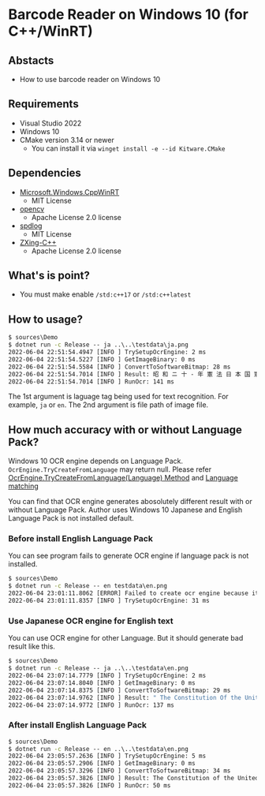 # Barcode Reader on Windows 10 (for C++/WinRT)

## Abstacts

* How to use barcode reader on Windows 10

## Requirements

* Visual Studio 2022
* Windows 10
* CMake version 3.14 or newer
  * You can install it via `winget install -e --id Kitware.CMake`

## Dependencies

* [Microsoft.Windows.CppWinRT](https://github.com/Microsoft/cppwinrt)
  * MIT License
* [opencv](https://github.com/opencv/opencv)
  * Apache License 2.0 license
* [spdlog](https://github.com/gabime/spdlog)
  * MIT License
* [ZXing-C++](https://github.com/nu-book/zxing-cpp)
  * Apache License 2.0 license

## What's is point?

* You must make enable `/std:c++17` or `/std:c++latest`

## How to usage?

````cmd
$ sources\Demo
$ dotnet run -c Release -- ja ..\..\testdata\ja.png
2022-06-04 22:51:54.4947 [INFO ] TrySetupOcrEngine: 2 ms
2022-06-04 22:51:54.5227 [INFO ] GetImageBinary: 0 ms
2022-06-04 22:51:54.5584 [INFO ] ConvertToSoftwareBitmap: 28 ms
2022-06-04 22:51:54.7014 [INFO ] Result: 昭 和 ニ 十 - 年 憲 法 日 本 国 憲 法 日 本 国 民 は 、 正 当 に 選 挙 さ れ た 国 会 に お け る 代 表 者 を  通 し て 行 動 し 、 わ れ ら と わ れ ら の 子 孫 の た め に 、 諸 国 民 と の 協 和 に よ る 成 果 と 、 わ が 国 全 土 に わ た っ て 自 由 の も た ら す 恵 沢 を 確 保 し 、 政 府 の 行 為 に よ っ て 再 び 戦 争 の 惨 禍 が 起 る こ と の な い や う に す る こ と を 決 意 し 、 こ こ に 主 権  が 国 民 に 存 す る こ と を 目 言 し 、 こ の 法 を 確 定 す る 。 そ も そ も 国 政 は 、 国 民 の 廠 粛 な 信 託 に よ る も の で あ っ て 、 そ の 権 威 は 国 民 に 由 来 し 、 そ の 権 力 は 国 民 の 代 表 者 が こ れ を 行 使 し 、 そ の 福 利 は 国 民 が こ れ を 享 受 す る 。 こ れ は 人 類  普 遍 の 原 理 で あ り 、 こ の 法 は 、 か か る 原 理 に 基 く も の で あ る 。 わ れ ら は 、 こ れ に 反 す る - 切 の 法 、 法 令 及 び 詔 勅 を 排 除 す る 。 日 本 国 民 は 、 恒 久 の 平 和 を 念 願 し 、 人 間 相 互 の 閂 係 を 支 配 す る 崇 高 な 理 想 を 深 く 自 覚 す る の で あ っ て 、 平 和 を 愛 す る 諸 国 民 の 公 正 と 信 義 に 信 頼 し て 、 わ れ ら の 安 全 と 生 存 を 保 持 し よ う と 決 意 し た 。 わ れ ら は 、 平 和 を  維 持 し 、 専 制 と 隷 従 、 圧 迫 と 偏 狭 を 地 上 か ら 永 遠 に 除 去 し よ う と 努 め て ゐ る 国 社 会 に お い て 、 名 誉 あ る 地 位 を 占 め た い と 思 ふ 。 わ れ ら は 、 全 世 界 の 国 民 が 、 ひ と し く 恐 怖 と 欠 乏 か ら 免 か れ 、 平 和 の う ち に 生 存 す る 権 利 を 有 す る  こ と を 確 認 す る 。 わ れ ら は 、 い づ れ の 国 家 も 、 自 国 の こ と の み に 等 念 し て 他 国 を 無 視 し て は な ら な い の で あ っ て 、 政 治 道 徳 の 法 則 は 、 普 遍 的 な も の で あ り 、 こ の 法 則 に 従 ふ こ と は 、 自 国 の 主 権 を 維 持 し 、 他 国 と 対 等 閂 係 に 立 た  う と す る 各 国 の き 務 で あ る と 信 す る 。 日 本 国 民 は 、 国 家 の 名 誉 に か け 、 全 力 を あ け て こ の 崇 高 な 理 想 と 目 的 を 達 成 す る こ と を ふ 。
2022-06-04 22:51:54.7014 [INFO ] RunOcr: 141 ms
````

The 1st argument is laguage tag being used for text recognition. For example, `ja` or `en`.
The 2nd argument is file path of image file.

## How much accuracy with or without Language Pack?

Windows 10 OCR engine depends on Language Pack.
`OcrEngine.TryCreateFromLanguage` may return null.
Please refer [OcrEngine.TryCreateFromLanguage(Language) Method](https://docs.microsoft.com/ja-jp/uwp/api/windows.media.ocr.ocrengine.trycreatefromlanguage?view=winrt-18362) and [Language matching](https://docs.microsoft.com/en-us/previous-versions/windows/apps/jj673578(v=win.10))

You can find that OCR engine generates abosolutely different result with or without Language Pack.
Author uses Windows 10 Japanese and English Language Pack is not installed default.

### Before install English Language Pack

You can see program fails to generate OCR engine if language pack is not installed.

````cmd
$ sources\Demo
$ dotnet run -c Release -- en testdata\en.png
2022-06-04 23:01:11.8062 [ERROR] Failed to create ocr engine because it could be lack of language pack.
2022-06-04 23:01:11.8357 [INFO ] TrySetupOcrEngine: 31 ms
````

### Use Japanese OCR engine for English text

You can use OCR engine for other Language.
But it should generate bad result like this.

````cmd
$ sources\Demo
$ dotnet run -c Release -- ja ..\..\testdata\en.png
2022-06-04 23:07:14.7779 [INFO ] TrySetupOcrEngine: 2 ms
2022-06-04 23:07:14.8040 [INFO ] GetImageBinary: 0 ms
2022-06-04 23:07:14.8375 [INFO ] ConvertToSoftwareBitmap: 29 ms
2022-06-04 23:07:14.9762 [INFO ] Result: " The Constitution Of the United states Of America ( 1787 ) (See Note 1 ) Wethe People ofthe united States ′ in 0 「 de 「 t0f0n11 a more perfect Union, establishJustice, insure domesticTranquility, provideforthe common defence, promotethe general Welfare, and secu 「 e the Blessings of Liberty to ou 「 se ⅳ es and ou 「 Posterity, do ordain and establish this Constitution 「 0 「 the United States 0 「 America. Sectlon 1. Alllegislative Powers he 「 ein granted shall be vested in a Congress 0 「 the United States, which shall consist Of a Senate and House Of Representatives.
2022-06-04 23:07:14.9772 [INFO ] RunOcr: 137 ms
````

### After install English Language Pack

````cmd
$ sources\Demo
$ dotnet run -c Release -- en ..\..\testdata\en.png
2022-06-04 23:05:57.2636 [INFO ] TrySetupOcrEngine: 5 ms
2022-06-04 23:05:57.2906 [INFO ] GetImageBinary: 0 ms
2022-06-04 23:05:57.3296 [INFO ] ConvertToSoftwareBitmap: 34 ms
2022-06-04 23:05:57.3826 [INFO ] Result: The Constitution of the United States of America (1787) (See Note 1) We the People of the united States, in Order to form a more perfect Union, establish Justice, insure domestic Tranquility, provide for the common defence, promote the general Welfare, and secure the Blessings of Liberty to ourselves and our Posterity, do ordain and establish this Constitution for the United States of America. Section 1. All legislative Powers herein granted shall be vested in a Congress of the United States, which shall consist of a Senate and House of Representatives.
2022-06-04 23:05:57.3826 [INFO ] RunOcr: 50 ms
````
